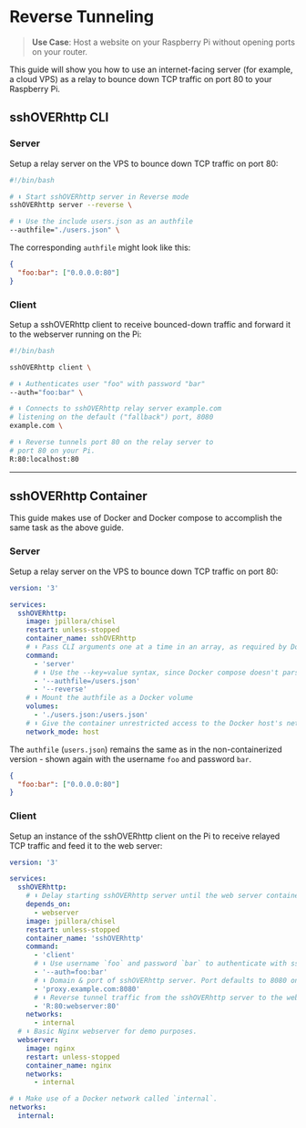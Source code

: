 # Reverse Tunneling

> **Use Case**: Host a website on your Raspberry Pi without opening ports on your router.

This guide will show you how to use an internet-facing server (for example, a cloud VPS) as a relay to bounce down TCP traffic on port 80 to your Raspberry Pi.

## sshOVERhttp CLI

### Server

Setup a relay server on the VPS to bounce down TCP traffic on port 80:

```bash
#!/bin/bash

# ⬇️ Start sshOVERhttp server in Reverse mode
sshOVERhttp server --reverse \

# ⬇️ Use the include users.json as an authfile
--authfile="./users.json" \
```

The corresponding `authfile` might look like this:

```json
{
  "foo:bar": ["0.0.0.0:80"]
}
```

### Client

Setup a sshOVERhttp client to receive bounced-down traffic and forward it to the webserver running on the Pi:

```bash
#!/bin/bash

sshOVERhttp client \

# ⬇️ Authenticates user "foo" with password "bar"
--auth="foo:bar" \

# ⬇️ Connects to sshOVERhttp relay server example.com
# listening on the default ("fallback") port, 8080
example.com \

# ⬇️ Reverse tunnels port 80 on the relay server to
# port 80 on your Pi.
R:80:localhost:80
```

---

## sshOVERhttp Container

This guide makes use of Docker and Docker compose to accomplish the same task as the above guide.
### Server

Setup a relay server on the VPS to bounce down TCP traffic on port 80:

```yaml
version: '3'

services:
  sshOVERhttp:
    image: jpillora/chisel
    restart: unless-stopped
    container_name: sshOVERhttp
    # ⬇️ Pass CLI arguments one at a time in an array, as required by Docker compose.
    command:
      - 'server'
      # ⬇️ Use the --key=value syntax, since Docker compose doesn't parse whitespace well.
      - '--authfile=/users.json'
      - '--reverse'
    # ⬇️ Mount the authfile as a Docker volume
    volumes:
      - './users.json:/users.json'
    # ⬇️ Give the container unrestricted access to the Docker host's network
    network_mode: host
```

The `authfile` (`users.json`) remains the same as in the non-containerized version - shown again with the username `foo` and password `bar`.

```json
{
  "foo:bar": ["0.0.0.0:80"]
}
```

### Client

Setup an instance of the sshOVERhttp client on the Pi to receive relayed TCP traffic and feed it to the web server:

```yaml
version: '3'

services:
  sshOVERhttp:
    # ⬇️ Delay starting sshOVERhttp server until the web server container is started.
    depends_on:
      - webserver
    image: jpillora/chisel
    restart: unless-stopped
    container_name: 'sshOVERhttp'
    command:
      - 'client'
      # ⬇️ Use username `foo` and password `bar` to authenticate with sshOVERhttp server.
      - '--auth=foo:bar'
      # ⬇️ Domain & port of sshOVERhttp server. Port defaults to 8080 on server, but must be manually set on client.
      - 'proxy.example.com:8080'
      # ⬇️ Reverse tunnel traffic from the sshOVERhttp server to the web server container, identified in Docker using DNS by its service name `webserver`.
      - 'R:80:webserver:80'
    networks:
      - internal
  # ⬇️ Basic Nginx webserver for demo purposes.
  webserver:
    image: nginx
    restart: unless-stopped
    container_name: nginx
    networks:
      - internal

# ⬇️ Make use of a Docker network called `internal`.
networks:
  internal:
```
